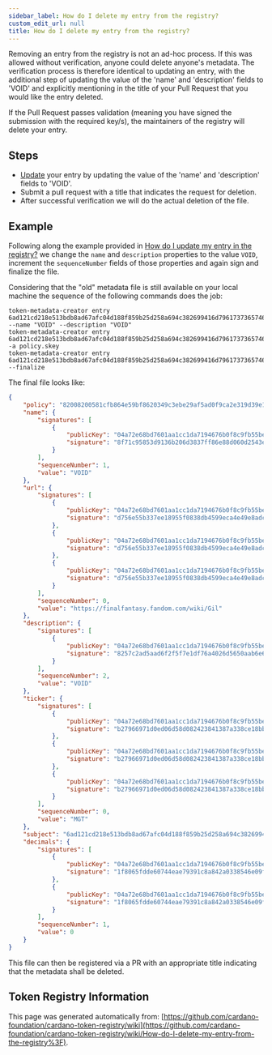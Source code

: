 ```yaml
--- 
sidebar_label: How do I delete my entry from the registry?
custom_edit_url: null
title: How do I delete my entry from the registry?
--- 
```

Removing an entry from the registry is not an ad-hoc process. If this was allowed without verification, anyone could delete anyone's metadata. The verification process is therefore identical to updating an entry, with the additional step of updating the value of the 'name' and 'description' fields to 'VOID' and explicitly mentioning in the title of your Pull Request that you would like the entry deleted.

If the Pull Request passes validation (meaning you have signed the submission with the required key/s), the maintainers of the registry will delete your entry.

## Steps

- [Update](How-do-I-update-my-entry-in-the-registry%3F) your entry by updating the value of the 'name' and 'description' fields to 'VOID'.
- Submit a pull request with a title that indicates the request for deletion.
- After successful verification we will do the actual deletion of the file.

## Example

Following along the example provided in [How do I update my entry in the registry?](How-do-I-update-my-entry-in-the-registry%3F) we change the `name` and `description` properties to the value `VOID`, increment the `sequenceNumber` fields of those properties and again sign and finalize the file. 

Considering that the "old" metadata file is still available on your local machine the sequence of the following commands does the job:
```console
token-metadata-creator entry 6ad121cd218e513bdb8ad67afc04d188f859b25d258a694c382699416d7961737365746e616d65 --name "VOID" --description "VOID"
token-metadata-creator entry 6ad121cd218e513bdb8ad67afc04d188f859b25d258a694c382699416d7961737365746e616d65 -a policy.skey
token-metadata-creator entry 6ad121cd218e513bdb8ad67afc04d188f859b25d258a694c382699416d7961737365746e616d65 --finalize
```

The final file looks like:
```json
{
    "policy": "82008200581cfb864e59bf8620349c3ebe29af5ad0f9ca2e319d39e115eb93aa58a4",
    "name": {
        "signatures": [
            {
                "publicKey": "04a72e68bd7601aa1cc1da7194676b0f8c9fb55be0291f1089ff5d6ce5e2998a",
                "signature": "8f71c95853d9136b206d3837ff86e88d060d2543e608091e56a60ce1fad7bff3807f832053652351d5fb885ba0099fe0f3a165f73e845db8fa99e32725f0430c"
            }
        ],
        "sequenceNumber": 1,
        "value": "VOID"
    },
    "url": {
        "signatures": [
            {
                "publicKey": "04a72e68bd7601aa1cc1da7194676b0f8c9fb55be0291f1089ff5d6ce5e2998a",
                "signature": "d756e55b337ee18955f0838db4599eca4e49e8adcdb57917d0db4cae8a988a11d925cead905665f9d2810f085fe9b109f548b204cb20c753dd2323dd67828604"
            },
            {
                "publicKey": "04a72e68bd7601aa1cc1da7194676b0f8c9fb55be0291f1089ff5d6ce5e2998a",
                "signature": "d756e55b337ee18955f0838db4599eca4e49e8adcdb57917d0db4cae8a988a11d925cead905665f9d2810f085fe9b109f548b204cb20c753dd2323dd67828604"
            },
            {
                "publicKey": "04a72e68bd7601aa1cc1da7194676b0f8c9fb55be0291f1089ff5d6ce5e2998a",
                "signature": "d756e55b337ee18955f0838db4599eca4e49e8adcdb57917d0db4cae8a988a11d925cead905665f9d2810f085fe9b109f548b204cb20c753dd2323dd67828604"
            }
        ],
        "sequenceNumber": 0,
        "value": "https://finalfantasy.fandom.com/wiki/Gil"
    },
    "description": {
        "signatures": [
            {
                "publicKey": "04a72e68bd7601aa1cc1da7194676b0f8c9fb55be0291f1089ff5d6ce5e2998a",
                "signature": "8257c2ad5aad6f2f5f7e1df76a4026d5650aab6e6fb770af39e05baf0ee2768c28f4482ad9b01d16a4c6dbd6e2b6751708635ffe331860ca7b40673f91238201"
            }
        ],
        "sequenceNumber": 2,
        "value": "VOID"
    },
    "ticker": {
        "signatures": [
            {
                "publicKey": "04a72e68bd7601aa1cc1da7194676b0f8c9fb55be0291f1089ff5d6ce5e2998a",
                "signature": "b27966971d0ed06d58d082423841387a338ce18bb21aba9abd5c6877c5678e4089ebbcd33705e3539c1aaab02645080b2661d2857502e2416a9912f248902b04"
            },
            {
                "publicKey": "04a72e68bd7601aa1cc1da7194676b0f8c9fb55be0291f1089ff5d6ce5e2998a",
                "signature": "b27966971d0ed06d58d082423841387a338ce18bb21aba9abd5c6877c5678e4089ebbcd33705e3539c1aaab02645080b2661d2857502e2416a9912f248902b04"
            },
            {
                "publicKey": "04a72e68bd7601aa1cc1da7194676b0f8c9fb55be0291f1089ff5d6ce5e2998a",
                "signature": "b27966971d0ed06d58d082423841387a338ce18bb21aba9abd5c6877c5678e4089ebbcd33705e3539c1aaab02645080b2661d2857502e2416a9912f248902b04"
            }
        ],
        "sequenceNumber": 0,
        "value": "MGT"
    },
    "subject": "6ad121cd218e513bdb8ad67afc04d188f859b25d258a694c382699416d7961737365746e616d65",
    "decimals": {
        "signatures": [
            {
                "publicKey": "04a72e68bd7601aa1cc1da7194676b0f8c9fb55be0291f1089ff5d6ce5e2998a",
                "signature": "1f8065fdde60744eae79391c8a842a0338546e09f87d3267eeefff2fb4551bd6a073318b979446766d5ff9e7e433b19031212154147c5ea7bf222dae9b0d4304"
            },
            {
                "publicKey": "04a72e68bd7601aa1cc1da7194676b0f8c9fb55be0291f1089ff5d6ce5e2998a",
                "signature": "1f8065fdde60744eae79391c8a842a0338546e09f87d3267eeefff2fb4551bd6a073318b979446766d5ff9e7e433b19031212154147c5ea7bf222dae9b0d4304"
            }
        ],
        "sequenceNumber": 1,
        "value": 0
    }
}
```

This file can then be registered via a PR with an appropriate title indicating that the metadata shall be deleted.
## Token Registry Information  
This page was generated automatically from: [https://github.com/cardano-foundation/cardano-token-registry/wiki](https://github.com/cardano-foundation/cardano-token-registry/wiki/How-do-I-delete-my-entry-from-the-registry%3F).